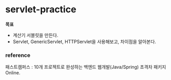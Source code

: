 # servlet-practice

**목표**
-  계산기 서블릿을 만든다.
- Servlet, GenericServlet, HTTPServlet을 사용해보고, 차이점을 알아본다.

### reference
패스트캠퍼스 : 10개 프로젝트로 완성하는 백엔드 웹개발(Java/Spring) 초격차 패키지 Online.
